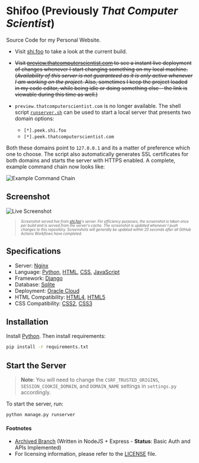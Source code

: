 # Shifoo (Previously _That Computer Scientist_)
Source Code for my Personal Website.

- Visit [shi.foo](https://shi.foo) to take a look at the current build.

- ~~Visit [preview.thatcomputerscientist.com](https://preview.thatcomputerscientist.com) to see a instant live deployment of changes whenever I start changing something on my local machine. (_Availability of this server is not guaranteed as it is only active whenever I am working on the project_. Also, sometimes I keep the project loaded in my code editor, while being idle or doing something else – the link is viewable during this time as well.)~~

- `preview.thatcomputerscientist.com` is no longer available. The shell script [`runserver.sh`](runserver.sh) can be used to start a local server that presents two domain options:
    - `[*].peek.shi.foo` 
    - `[*].peek.thatcomputerscientist.com`

Both these domains point to `127.0.0.1` and its a matter of preference which one to choose. The script also automatically generates SSL certificates for both domains and starts the server with HTTPS enabled. A complete, example command chain now looks like:

![Example Command Chain](https://i.imgur.com/y3l6fJA.png)

## Screenshot
![Live Screenshot](https://shi.foo/ignis/screenshot)

> <sub><sup>_Screenshot served live from [shi.foo](https://shi.foo)'s server. For efficiency purposes, the screenshot is taken once per build and is served from the server's cache. The screenshot is updated whenever I push changes to this repository. Screenshots will generally be updated within 20 seconds after all GitHub Actions Workflows have completed._</sup></sub>

## Specifications
- Server: [Nginx](https://www.nginx.com/)
- Language: [Python](https://www.python.org/), [HTML](https://www.w3schools.com/html/), [CSS](https://www.w3schools.com/css/), [JavaScript](https://www.javascript.com/)
- Framework: [Django](https://www.djangoproject.com/)
- Database: [Sqlite](https://www.sqlite.org/index.html)
- Deployment: [Oracle Cloud](https://www.oracle.com/cloud/)
- HTML Compatibility: [HTML4](https://www.w3.org/TR/html4/), [HTML5](https://www.w3.org/TR/html5/)
- CSS Compatibility: [CSS2](https://www.w3.org/TR/CSS2/), [CSS3](https://www.w3.org/TR/CSS3/)

## Installation
Install [Python](https://www.python.org/downloads/). Then install requirements:
```bash
pip install -r requirements.txt
```

## Start the Server

> **Note**: You will need to change the `CSRF_TRUSTED_ORIGINS`, `SESSION_COOKIE_DOMAIN`, and `DOMAIN_NAME` settings in `settings.py` accordingly.

To start the server, run:
```bash
python manage.py runserver
```

<!-- Footnotes -->
#### Footnotes

- [Archived Branch](https://github.com/luciferreeves/thatcomputerscientist/tree/archived) (Written in NodeJS + Express - **Status**: Basic Auth and APIs Implemented)
- For licensing information, please refer to the [LICENSE](LICENSE) file.

